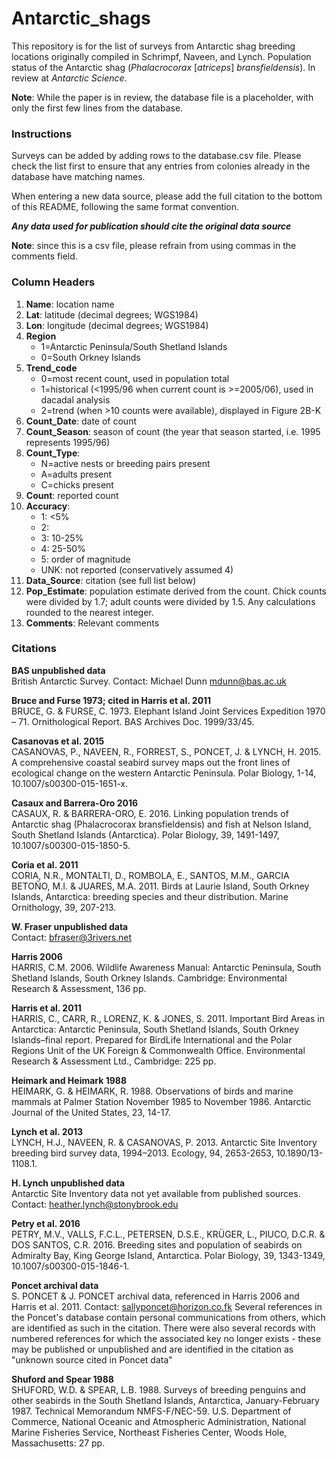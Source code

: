 # Antarctic_shags
This repository is for the list of surveys from Antarctic shag breeding locations originally compiled in Schrimpf, Naveen, and Lynch. Population status of the Antarctic shag (*Phalacrocorax* [*atriceps*] *bransfieldensis*). In review at *Antarctic Science*.

**Note**: While the paper is in review, the database file is a placeholder, with only the first few lines from the database.


### Instructions
Surveys can be added by adding rows to the database.csv file. Please check the list first to ensure that any entries from colonies already in the database have matching names.

When entering a new data source, please add the full citation to the bottom of this README, following the same format convention.

**_Any data used for publication should cite the original data source_**

**Note**: since this is a csv file, please refrain from using commas in the comments field.


### Column Headers

1. **Name**: location name
2. **Lat**: latitude (decimal degrees; WGS1984)
3. **Lon**: longitude (decimal degrees; WGS1984)
4. **Region**
	+ 1=Antarctic Peninsula/South Shetland Islands
	+ 0=South Orkney Islands
5. **Trend_code**
	+ 0=most recent count, used in population total
	+ 1=historical (<1995/96 when current count is >=2005/06), used in dacadal analysis
	+ 2=trend (when >10 counts were available), displayed in Figure 2B-K
6. **Count_Date**: date of count
7. **Count_Season**: season of count (the year that season started, i.e. 1995 represents 1995/96)
8. **Count_Type**:
	+ N=active nests or breeding pairs present
	+ A=adults present
	+ C=chicks present
9. **Count**: reported count
10. **Accuracy**:
	+ 1: <5%
	+ 2: 
	+ 3: 10-25%
	+ 4: 25-50%
	+ 5: order of magnitude
	+ UNK: not reported (conservatively assumed 4)
10. **Data_Source**: citation (see full list below)
11. **Pop_Estimate**: population estimate derived from the count. Chick counts were divided by 1.7; adult counts were divided by 1.5. Any calculations rounded to the nearest integer.
12. **Comments**: Relevant comments


### Citations

**BAS unpublished data**    
British Antarctic Survey. Contact: Michael Dunn mdunn@bas.ac.uk

**Bruce and Furse 1973; cited in Harris et al. 2011**  
BRUCE, G. & FURSE, C. 1973. Elephant Island Joint Services Expedition 1970 – 71. Ornithological Report. BAS Archives Doc. 1999/33/45.

**Casanovas et al. 2015**  
CASANOVAS, P., NAVEEN, R., FORREST, S., PONCET, J. & LYNCH, H. 2015. A comprehensive coastal seabird survey maps out the front lines of ecological change on the western Antarctic Peninsula. Polar Biology, 1-14, 10.1007/s00300-015-1651-x.

**Casaux and Barrera-Oro 2016**  
CASAUX, R. & BARRERA-ORO, E. 2016. Linking population trends of Antarctic shag (Phalacrocorax bransfieldensis) and fish at Nelson Island, South Shetland Islands (Antarctica). Polar Biology, 39, 1491-1497, 10.1007/s00300-015-1850-5.

**Coria et al. 2011**  
CORIA, N.R., MONTALTI, D., ROMBOLA, E., SANTOS, M.M., GARCIA BETOÑO, M.I. & JUARES, M.A. 2011. Birds at Laurie Island, South Orkney Islands, Antarctica: breeding species and theur distribution. Marine Ornithology, 39, 207-213.

**W. Fraser unpublished data**  
Contact: bfraser@3rivers.net

**Harris 2006**  
HARRIS, C.M. 2006. Wildlife Awareness Manual: Antarctic Peninsula, South Shetland Islands, South Orkney Islands. Cambridge: Environmental Research & Assessment, 136 pp.

**Harris et al. 2011**  
HARRIS, C., CARR, R., LORENZ, K. & JONES, S. 2011. Important Bird Areas in Antarctica: Antarctic Peninsula, South Shetland Islands, South Orkney Islands–final report. Prepared for BirdLife International and the Polar Regions Unit of the UK Foreign & Commonwealth Office. Environmental Research & Assessment Ltd.,  Cambridge: 225 pp.

**Heimark and Heimark 1988**  
HEIMARK, G. & HEIMARK, R. 1988. Observations of birds and marine mammals at Palmer Station November 1985 to November 1986. Antarctic Journal of the United States, 23, 14-17.

**Lynch et al. 2013**  
LYNCH, H.J., NAVEEN, R. & CASANOVAS, P. 2013. Antarctic Site Inventory breeding bird survey data, 1994–2013. Ecology, 94, 2653-2653, 10.1890/13-1108.1.

**H. Lynch unpublished data**  
Antarctic Site Inventory data not yet available from published sources. Contact: heather.lynch@stonybrook.edu

**Petry et al. 2016**  
PETRY, M.V., VALLS, F.C.L., PETERSEN, D.S.E., KRÜGER, L., PIUCO, D.C.R. & DOS SANTOS, C.R. 2016. Breeding sites and population of seabirds on Admiralty Bay, King George Island, Antarctica. Polar Biology, 39, 1343-1349, 10.1007/s00300-015-1846-1.

**Poncet archival data**  
S. PONCET & J. PONCET archival data, referenced in Harris 2006 and Harris et al. 2011. Contact: sallyponcet@horizon.co.fk
Several references in the Poncet's database contain personal communications from others, which are identified as such in the citation. There were also several records with numbered references for which the associated key no longer exists - these may be published or unpublished and are identified in the citation as "unknown source cited in Poncet data"

**Shuford and Spear 1988**  
SHUFORD, W.D. & SPEAR, L.B. 1988. Surveys of breeding penguins and other seabirds in the South Shetland Islands, Antarctica, January-February 1987. Technical Memorandum NMFS-F/NEC-59. U.S. Department of Commerce, National Oceanic and Atmospheric Administration, National Marine Fisheries Service, Northeast Fisheries Center,  Woods Hole, Massachusetts: 27 pp.

